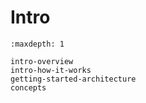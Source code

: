 # Intro

```{toctree}
:maxdepth: 1

intro-overview
intro-how-it-works
getting-started-architecture
concepts
```
